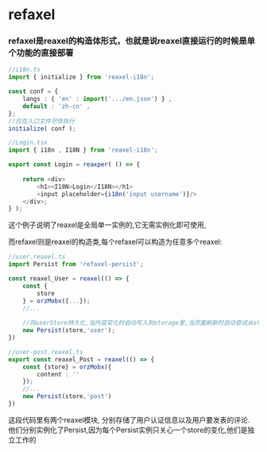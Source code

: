 # refaxel
### refaxel是reaxel的构造体形式，也就是说reaxel直接运行的时候是单个功能的直接部署

```typescript jsx
//i18n.ts
import { initialize } from 'reaxel-i18n';

const conf = {
	langs : { 'en' : import('.../en.json') } ,
	default : 'zh-cn' ,
};
//应在入口文件尽快执行
initialize( conf );

//Login.tsx
import { i18n , I18N } from 'reaxel-i18n';

export const Login = reaxper( () => {
	
	return <div>
		<h1><I18N>Login</I18N></h1>
		<input placeholder={i18n('input username')}/>
	</div>;
} );
```
这个例子说明了reaxel是全局单一实例的,它无需实例化即可使用,

而refaxel则是reaxel的构造类,每个refaxel可以构造为任意多个reaxel:
```typescript jsx
//user.reaxel.ts
import Persist from 'refaxel-persist';

const reaxel_User = reaxel(() => {
	const {
		store
	} = orzMobx({...});
	//...
	
	//将userStore持久化,当内容变化时自动写入到storage里,当页面刷新时自动尝试从storage里还原数据
	new Persist(store,'user');
})

//user-post.reaxel.ts
export const reaxel_Post = reaxel(() => {
	const {store} = orzMobx({
		content : ''
	});
	//...
	new Persist(store,'post')
})
```
这段代码里有两个reaxel模块, 分别存储了用户认证信息以及用户要发表的评论. 他们分别实例化了Persist,因为每个Persist实例只关心一个store的变化,他们是独立工作的
